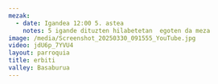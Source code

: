 ```yaml
---
mezak:
  - date: Igandea 12:00 5. astea
    notes: 5 igande dituzten hilabetetan  egoten da meza
image: /media/Screenshot_20250330_091555_YouTube.jpg
video: jdU6p_7YVU4
layout: parroquia
title: erbiti
valley: Basaburua
---
```

